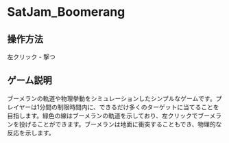 # SatJam_Boomerang

## 操作方法 
左クリック - 撃つ

## ゲーム説明
ブーメランの軌道や物理挙動をシミュレーションしたシンプルなゲームです。プレイヤーは1分間の制限時間内に、できるだけ多くのターゲットに当てることを目指します。緑色の線はブーメランの軌道を示しており、左クリックでブーメランを投げることができます。ブーメランは地面に衝突することもでき、物理的な反応を示します。
